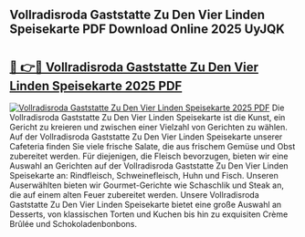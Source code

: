 ## Vollradisroda Gaststatte Zu Den Vier Linden Speisekarte PDF Download Online 2025 UyJQK

# <h2><a href="http://gc6edxf.nevu.top/?p=Vollradisroda+Gaststatte+Zu+Den+Vier+Linden+Speisekarte">🔗 👉🔴 Vollradisroda Gaststatte Zu Den Vier Linden Speisekarte 2025 PDF</a></h2>

[![Vollradisroda Gaststatte Zu Den Vier Linden Speisekarte 2025 PDF](https://i.imgur.com/dBaPXMq.png)](http://gc6edxf.nevu.top/?p=Vollradisroda+Gaststatte+Zu+Den+Vier+Linden+Speisekarte)
Die Vollradisroda Gaststatte Zu Den Vier Linden Speisekarte ist die Kunst, ein Gericht zu kreieren und zwischen einer Vielzahl von Gerichten zu wählen. Auf der Vollradisroda Gaststatte Zu Den Vier Linden Speisekarte unserer Cafeteria finden Sie viele frische Salate, die aus frischem Gemüse und Obst zubereitet werden. Für diejenigen, die Fleisch bevorzugen, bieten wir eine Auswahl an Gerichten auf der Vollradisroda Gaststatte Zu Den Vier Linden Speisekarte an: Rindfleisch, Schweinefleisch, Huhn und Fisch. Unseren Auserwählten bieten wir Gourmet-Gerichte wie Schaschlik und Steak an, die auf einem alten Feuer zubereitet werden. Unsere Vollradisroda Gaststatte Zu Den Vier Linden Speisekarte bietet eine große Auswahl an Desserts, von klassischen Torten und Kuchen bis hin zu exquisiten Crème Brûlée und Schokoladenbonbons.
